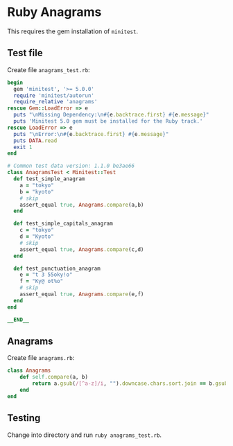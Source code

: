 # Ruby Anagrams

This requires the gem installation of `minitest`.

## Test file

Create file `anagrams_test.rb`:

```ruby
begin
  gem 'minitest', '>= 5.0.0'
  require 'minitest/autorun'
  require_relative 'anagrams'
rescue Gem::LoadError => e
  puts "\nMissing Dependency:\n#{e.backtrace.first} #{e.message}"
  puts 'Minitest 5.0 gem must be installed for the Ruby track.'
rescue LoadError => e
  puts "\nError:\n#{e.backtrace.first} #{e.message}"
  puts DATA.read
  exit 1
end

# Common test data version: 1.1.0 be3ae66
class AnagramsTest < Minitest::Test
  def test_simple_anagram
    a = "tokyo"
    b = "kyoto"
    # skip
    assert_equal true, Anagrams.compare(a,b)
  end

  def test_simple_capitals_anagram
    c = "tokyo"
    d = "Kyoto"
    # skip
    assert_equal true, Anagrams.compare(c,d)
  end

  def test_punctuation_anagram
    e = "t 3 55oky!o"
    f = "Ky@ ot%o"
    # skip
    assert_equal true, Anagrams.compare(e,f)
  end
end

__END__
```

## Anagrams

Create file `anagrams.rb`:

```ruby
class Anagrams
    def self.compare(a, b)
        return a.gsub(/[^a-z]/i, "").downcase.chars.sort.join == b.gsub(/[^a-z]/i, "").downcase.chars.sort.join
    end
end
```

## Testing

Change into directory and run `ruby anagrams_test.rb`.
